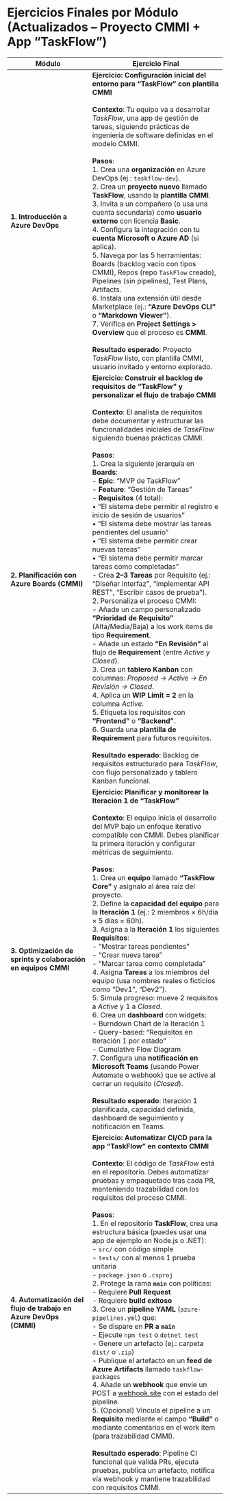 # Ejercicios Finales por Módulo (Actualizados – Proyecto **CMMI** + App “TaskFlow”)

| **Módulo** | **Ejercicio Final** |
|-----------|------------------------------|
| **1. Introducción a Azure DevOps** | **Ejercicio: Configuración inicial del entorno para “TaskFlow” con plantilla CMMI**<br><br>**Contexto**: Tu equipo va a desarrollar *TaskFlow*, una app de gestión de tareas, siguiendo prácticas de ingeniería de software definidas en el modelo CMMI.<br><br>**Pasos**:<br>1. Crea una **organización** en Azure DevOps (ej.: `taskflow-dev`).<br>2. Crea un **proyecto nuevo** llamado **TaskFlow**, usando la **plantilla CMMI**.<br>3. Invita a un compañero (o usa una cuenta secundaria) como **usuario externo** con licencia **Basic**.<br>4. Configura la integración con tu **cuenta Microsoft o Azure AD** (si aplica).<br>5. Navega por las 5 herramientas: Boards (backlog vacío con tipos CMMI), Repos (repo `TaskFlow` creado), Pipelines (sin pipelines), Test Plans, Artifacts.<br>6. Instala una extensión útil desde Marketplace (ej.: **“Azure DevOps CLI”** o **“Markdown Viewer”**).<br>7. Verifica en **Project Settings > Overview** que el proceso es **CMMI**.<br><br>**Resultado esperado**: Proyecto *TaskFlow* listo, con plantilla CMMI, usuario invitado y entorno explorado. |
| **2. Planificación con Azure Boards (CMMI)** | **Ejercicio: Construir el backlog de requisitos de “TaskFlow” y personalizar el flujo de trabajo CMMI**<br><br>**Contexto**: El analista de requisitos debe documentar y estructurar las funcionalidades iniciales de *TaskFlow* siguiendo buenas prácticas CMMI.<br><br>**Pasos**:<br>1. Crea la siguiente jerarquía en **Boards**:<br>   - **Epic**: “MVP de TaskFlow”<br>   - **Feature**: “Gestión de Tareas”<br>   - **Requisitos** (4 total):<br>     • “El sistema debe permitir el registro e inicio de sesión de usuarios”<br>     • “El sistema debe mostrar las tareas pendientes del usuario”<br>     • “El sistema debe permitir crear nuevas tareas”<br>     • “El sistema debe permitir marcar tareas como completadas”<br>   - Crea **2–3 Tareas** por Requisito (ej.: “Diseñar interfaz”, “Implementar API REST”, “Escribir casos de prueba”).<br>2. Personaliza el proceso CMMI:<br>   - Añade un campo personalizado **“Prioridad de Requisito”** (Alta/Media/Baja) a los work items de tipo **Requirement**.<br>   - Añade un estado **“En Revisión”** al flujo de **Requirement** (entre *Active* y *Closed*).<br>3. Crea un **tablero Kanban** con columnas: *Proposed → Active → En Revisión → Closed*.<br>4. Aplica un **WIP Limit = 2** en la columna *Active*.<br>5. Etiqueta los requisitos con **“Frontend”** o **“Backend”**.<br>6. Guarda una **plantilla de Requirement** para futuros requisitos.<br><br>**Resultado esperado**: Backlog de requisitos estructurado para *TaskFlow*, con flujo personalizado y tablero Kanban funcional. |
| **3. Optimización de sprints y colaboración en equipos CMMI** | **Ejercicio: Planificar y monitorear la Iteración 1 de “TaskFlow”**<br><br>**Contexto**: El equipo inicia el desarrollo del MVP bajo un enfoque iterativo compatible con CMMI. Debes planificar la primera iteración y configurar métricas de seguimiento.<br><br>**Pasos**:<br>1. Crea un **equipo** llamado **“TaskFlow Core”** y asígnalo al área raíz del proyecto.<br>2. Define la **capacidad del equipo** para la **Iteración 1** (ej.: 2 miembros × 6h/día × 5 días = 60h).<br>3. Asigna a la **Iteración 1** los siguientes **Requisitos**:<br>   - “Mostrar tareas pendientes”<br>   - “Crear nueva tarea”<br>   - “Marcar tarea como completada”<br>4. Asigna **Tareas** a los miembros del equipo (usa nombres reales o ficticios como “Dev1”, “Dev2”).<br>5. Simula progreso: mueve 2 requisitos a *Active* y 1 a *Closed*.<br>6. Crea un **dashboard** con widgets:<br>   - Burndown Chart de la Iteración 1<br>   - Query-based: “Requisitos en Iteración 1 por estado”<br>   - Cumulative Flow Diagram<br>7. Configura una **notificación en Microsoft Teams** (usando Power Automate o webhook) que se active al cerrar un requisito (*Closed*).<br><br>**Resultado esperado**: Iteración 1 planificada, capacidad definida, dashboard de seguimiento y notificación en Teams. |
| **4. Automatización del flujo de trabajo en Azure DevOps (CMMI)** | **Ejercicio: Automatizar CI/CD para la app “TaskFlow” en contexto CMMI**<br><br>**Contexto**: El código de *TaskFlow* está en el repositorio. Debes automatizar pruebas y empaquetado tras cada PR, manteniendo trazabilidad con los requisitos del proceso CMMI.<br><br>**Pasos**:<br>1. En el repositorio **TaskFlow**, crea una estructura básica (puedes usar una app de ejemplo en Node.js o .NET):<br>   - `src/` con código simple<br>   - `tests/` con al menos 1 prueba unitaria<br>   - `package.json` o `.csproj`<br>2. Protege la rama **`main`** con políticas:<br>   - Requiere **Pull Request**<br>   - Requiere **build exitoso**<br>3. Crea un **pipeline YAML** (`azure-pipelines.yml`) que:<br>   - Se dispare en **PR a `main`**<br>   - Ejecute `npm test` o `dotnet test`<br>   - Genere un artefacto (ej.: carpeta `dist/` o `.zip`)<br>   - Publique el artefacto en un **feed de Azure Artifacts** llamado `taskflow-packages`<br>4. Añade un **webhook** que envíe un POST a [webhook.site](https://webhook.site) con el estado del pipeline.<br>5. (Opcional) Vincula el pipeline a un **Requisito** mediante el campo **“Build”** o mediante comentarios en el work item (para trazabilidad CMMI).<br><br>**Resultado esperado**: Pipeline CI funcional que valida PRs, ejecuta pruebas, publica un artefacto, notifica vía webhook y mantiene trazabilidad con requisitos CMMI. |
